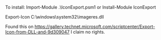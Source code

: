 To install:
Import-Module .\IconExport.psm1
or
Install-Module IconExport

Export-Icon C:\windows\system32\imageres.dll


Found this on https://gallery.technet.microsoft.com/scriptcenter/Export-Icon-from-DLL-and-9d309047 I claim no rights.
